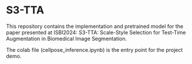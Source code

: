 # S3-TTA
This repository contains the implementation and pretrained model for the paper presented at ISBI2024: S3-TTA: Scale-Style Selection for Test-Time Augmentation in Biomedical Image Segmentation.

The colab file (cellpose_inference.ipynb) is the entry point for the project demo.
